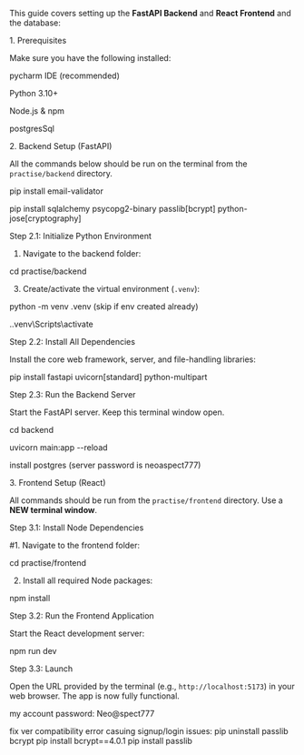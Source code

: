 This guide covers setting up the **FastAPI Backend** and **React Frontend** and the database:

 1\. Prerequisites

Make sure you have the following installed:

pycharm IDE (recommended)

Python 3.10+

Node.js & npm

postgresSql

2\. Backend Setup (FastAPI)

All the commands below should be run on the terminal from the `practise/backend` directory.

pip install email-validator

pip install sqlalchemy psycopg2-binary passlib[bcrypt] python-jose[cryptography]

Step 2.1: Initialize Python Environment

1.  Navigate to the backend folder:

 cd practise/backend

3.  Create/activate the virtual environment (`.venv`):
   
   python -m venv .venv (skip if env created already)
   
   .\.venv\Scripts\activate


 Step 2.2: Install All Dependencies

 Install the core web framework, server, and file-handling libraries:
 
 pip install fastapi uvicorn[standard] python-multipart


Step 2.3: Run the Backend Server

Start the FastAPI server. Keep this terminal window open.

cd backend

uvicorn main:app --reload

install postgres (server password is neoaspect777)

3\. Frontend Setup (React)

All commands should be run from the `practise/frontend` directory. Use a **NEW terminal window**.

Step 3.1: Install Node Dependencies

#1.  Navigate to the frontend folder:

cd practise/frontend

2.  Install all required Node packages:

npm install

Step 3.2: Run the Frontend Application

Start the React development server:

npm run dev


Step 3.3: Launch

Open the URL provided by the terminal (e.g., `http://localhost:5173`) in your web browser. The app is now fully functional.


my account password: Neo@spect777

fix ver compatibility error casuing signup/login issues:
pip uninstall passlib bcrypt
pip install bcrypt==4.0.1
pip install passlib
